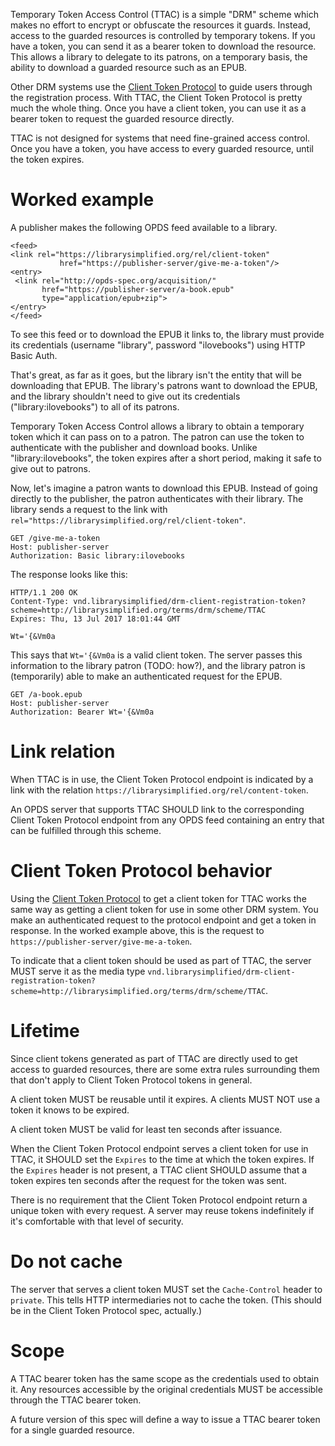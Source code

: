Temporary Token Access Control (TTAC) is a simple "DRM" scheme which makes no effort to encrypt or obfuscate the resources it guards. Instead, access to the guarded resources is controlled by temporary tokens. If you have a token, you can send it as a bearer token to download the resource. This allows a library to delegate to its patrons, on a temporary basis, the ability to download a guarded resource such as an EPUB.

Other DRM systems use the [Client Token Protocol](https://github.com/NYPL-Simplified/Simplified/wiki/DRMAutodiscoverySpecs#the-client-token-protocol) to guide users through the registration process. With  TTAC, the Client Token Protocol is pretty much the whole thing. Once you have a client token, you can use it as a bearer token to request the guarded resource directly.

TTAC is not designed for systems that need fine-grained access control. Once you have a token, you have access to every guarded resource, until the token expires.

# Worked example

A publisher makes the following OPDS feed available to a library.

```
<feed>
<link rel="https://librarysimplified.org/rel/client-token"
           href="https://publisher-server/give-me-a-token"/>
<entry>
 <link rel="http://opds-spec.org/acquisition/"
       href="https://publisher-server/a-book.epub"
       type="application/epub+zip">
</entry>
</feed>
```

To see this feed or to download the EPUB it links to, the library must
provide its credentials (username "library", password "ilovebooks")
using HTTP Basic Auth.

That's great, as far as it goes, but the library isn't the entity that
will be downloading that EPUB. The library's patrons want to download
the EPUB, and the library shouldn't need to give out its credentials
("library:ilovebooks") to all of its patrons.

Temporary Token Access Control allows a library to obtain a temporary token
which it can pass on to a patron. The patron can use the token to
authenticate with the publisher and download books. Unlike
"library:ilovebooks", the token expires after a short period, making
it safe to give out to patrons.

Now, let's imagine a patron wants to download this EPUB. Instead of
going directly to the publisher, the patron authenticates with their
library. The library sends a request to the link with
`rel="https://librarysimplified.org/rel/client-token"`.

```
GET /give-me-a-token
Host: publisher-server
Authorization: Basic library:ilovebooks
```

The response looks like this:

```
HTTP/1.1 200 OK
Content-Type: vnd.librarysimplified/drm-client-registration-token?scheme=http://librarysimplified.org/terms/drm/scheme/TTAC
Expires: Thu, 13 Jul 2017 18:01:44 GMT

Wt='{&Vm0a
```

This says that `Wt='{&Vm0a` is a valid client token. The server passes
this information to the library patron (TODO: how?), and the library
patron is (temporarily) able to make an authenticated request for the
EPUB.

```
GET /a-book.epub
Host: publisher-server
Authorization: Bearer Wt='{&Vm0a
```

# Link relation

When TTAC is in use, the Client Token Protocol endpoint is indicated
by a link with the relation
`https://librarysimplified.org/rel/content-token`.

An OPDS server that supports TTAC SHOULD link to the corresponding Client Token Protocol
endpoint from any OPDS feed containing an entry that can be
fulfilled through this scheme.

# Client Token Protocol behavior

Using the [Client Token Protocol](DRMAutodiscoverySpecs#the-client-token-protocol) to get a client token for TTAC works the same way as getting a client token for use in some other DRM system. You make an authenticated request to the protocol endpoint and get a token in response. In the worked example above, this is the request to `https://publisher-server/give-me-a-token`.

To indicate that a client token should be used as part of TTAC, the
server MUST serve it as the media type
`vnd.librarysimplified/drm-client-registration-token?scheme=http://librarysimplified.org/terms/drm/scheme/TTAC`.

#  Lifetime

Since client tokens generated as part of TTAC are directly used to get
access to guarded resources, there are some extra rules surrounding
them that don't apply to Client Token Protocol tokens in general.

A client token MUST be reusable until it expires. A clients MUST NOT use
a token it knows to be expired.

A client token MUST be valid for least ten seconds after issuance.

When the Client Token Protocol endpoint serves a client token for use
in TTAC, it SHOULD set the `Expires` to the time at which the token
expires. If the `Expires` header is not present, a TTAC client SHOULD
assume that a token expires ten seconds after the request for the
token was sent.

There is no requirement that the Client Token Protocol endpoint return
a unique token with every request. A server may reuse tokens
indefinitely if it's comfortable with that level of security.

# Do not cache

The server that serves a client token MUST set the `Cache-Control`
header to `private`. This tells HTTP intermediaries not to cache the
token. (This should be in the Client Token Protocol spec, actually.)

# Scope

A TTAC bearer token has the same scope as the credentials used to obtain it. Any resources accessible by the original credentials MUST be accessible through the TTAC bearer token.

A future version of this spec will define a way to issue a TTAC bearer token for a single guarded resource.